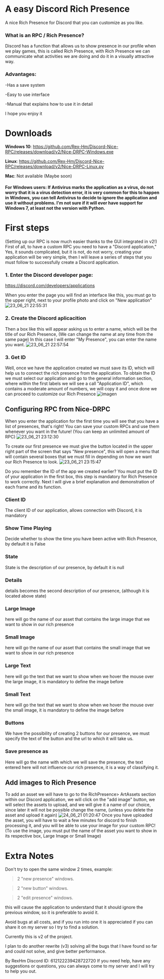 # A easy Discord Rich Presence
 A nice Rich Presence for Discord that you can customize as you like.

### What is an RPC / Rich Presence?

Discord has a function that allows us to show presence in our profile when we play games, this is called Rich Presence, with Rich Presence we can communicate what activities we are doing and do it in a visually attractive way.

### Advantages:

-Has a save system

-Easy to use interface

-Manual that explains how to use it in detail

I hope you enjoy it
 
 # Downloads
 __Windows 10__: https://github.com/Rex-Hm/Discord-Nice-RPC/releases/download/v2/Nice-DRPC-Windows.exe
 
 __Linux__: https://github.com/Rex-Hm/Discord-Nice-RPC/releases/download/v2/Nice-DRPC-Linux.py
 
 __Mac__: Not available (Maybe soon)
 
 #### For Windows users: If  Antivirus marks the application as a virus, do not worry that it is a virus detection error, it is very common for this to happen in Windows, you can tell Antivirus to decide to ignore the application and use it without problems. I'm not sure if it will ever have support for Windows 7, at least not the version with Python.

# First steps
(Setting up our RPC is now much easier thanks to the GUI integrated in v2!)
First of all, to have a custom RPC you need to have a "Discord application,"
Yes, it sounds complicated, but it is not, do not worry, creating your application will be very simple, then I will leave a series of steps that you must follow to successfully create a Discord application.

### 1. Enter the Discord developer page:

https://discord.com/developers/applications

When you enter the page you will find an interface like this, you must go to the upper right, next to your profile photo and click on "New application"
![ 23_06_21 22:55:31](https://user-images.githubusercontent.com/77251557/123190554-23654180-d476-11eb-83aa-cc520e027414.png)

### 2. Create the Discord aplicacition

Then a box like this will appear asking us to enter a name, which will be the title of our Rich Presence, (We can change the name at any time from the same page)
In this case I will enter "My Presence", you can enter the name you want.
![ 23_06_21 22:57:54](https://user-images.githubusercontent.com/77251557/123190713-73dc9f00-d476-11eb-8c13-8bd20effaff4.png)

### 3. Get ID

Well, once we have the application created we must save its ID, which will help us to connect the rich presence from the application.
To obtain the ID we must select our application and go to the general information section, where within the first labels we will see a call "Application ID", which contains a moderate amount of numbers, we will copy it and once done we can proceed to customize our Rich Presence
![imagen](https://user-images.githubusercontent.com/77251557/123191447-a3d87200-d477-11eb-90cb-c4ba5a80206a.png)

## Configuring RPC from Nice-DRPC

When you enter the application for the first time you will see that you have a list of presences, that's right! You can save your custom RPCs and use them whenever you want in the future! (You can keep an unlimited amount of RPC)
![ 23_06_21 23:12:30](https://user-images.githubusercontent.com/77251557/123192018-7dff9d00-d478-11eb-881b-aaf57fbb10e5.png)

To create our first presence we must give the button located in the upper right part of the screen that says "New presence", this will open a menu that will contain several boxes that we must fill in depending on how we want our Rich Presence to look. 
![ 23_06_21 23:15:47](https://user-images.githubusercontent.com/77251557/123192285-f5cdc780-d478-11eb-8a06-7df015011d53.png)

Do you remember the ID of the app we created earlier? You must put the ID of your application in the first box, this step is mandatory for Rich Presence to work correctly.
Next I will give a brief explanation and demonstration of each frame and its function.

### Client ID

The client ID of our application, allows connection with Discord, it is mandatory

### Show Time Playing

Decide whether to show the time you have been active with Rich Presence, by default it is False

### State

State is the description of our presence, by default it is null

### Details

details becomes the second description of our presence, (although it is located above state)

### Large Image

here will go the name of our asset that contains the large image that we want to show in our rich presence

### Small Image

here will go the name of our asset that contains the small image that we want to show in our rich presence

### Large Text

here will go the text that we want to show when we hover the mouse over the large image, it is mandatory to define the image before

### Small Text

here will go the text that we want to show when we hover the mouse over the small image, it is mandatory to define the image before

### Buttons

We have the possibility of creating 2 buttons for our presence, we must specify the text of the button and the url to which it will take us.

### Save presence as

Here will go the name with which we will save the presence, the text entered here will not influence our rich presence, it is a way of classifying it.

## Add images to Rich Presence

To add an asset we will have to go to the RichPresence> ArtAssets section within our Discord application, we will click on the "add image" button, we will select the assets to upload, and we will give it a name of our choice, since later it will not be possible change the name, (unless you delete the asset and upload it again)
![ 24_06_21 01:20:47](https://user-images.githubusercontent.com/77251557/123202138-6c26f580-d48a-11eb-8d5d-8387e2bf2b6c.png)
Once you have uploaded the asset, you will have to wait a few minutes for discord to finish processing it, and you will be able to use your image for your custom RPC! (To use the image, you must put the name of the asset you want to show in its respective box, Large Image or Small Image)

# Extra Notes

Don't try to open the same window 2 times, example:

> 2 "new presence" windows.

> 2 "new button" windows.

> 2 "edit presence" windows.

this will cause the application to understand that it should ignore the previous window, so it is preferable to avoid it.

Avoid bugs at all costs, and if you run into one it is appreciated if you can share it on my server so I try to find a solution.

Currently this is v2 of the project.

I plan to do another rewrite (v3) solving all the bugs that I have found so far and could not solve, and give better performance.

By RexHm
Discord ID: 612122239428722720
If you need help, have any suggestions or questions, you can always come to my server and I will try to help you out.
